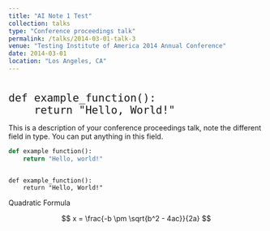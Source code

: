 ```yaml
---
title: "AI Note 1 Test"
collection: talks
type: "Conference proceedings talk"
permalink: /talks/2014-03-01-talk-3
venue: "Testing Institute of America 2014 Annual Conference"
date: 2014-03-01
location: "Los Angeles, CA"
---
```

<style>
.large-code {
    font-size: 1.5em; /* Adjust the size as needed */
}
</style>

<pre><code class="large-code">
def example_function():
    return "Hello, World!"
</code></pre>


This is a description of your conference proceedings talk, note the different field in type. You can put anything in this field.

```python
def example function():
    return "Hello, world!"
```

<pre style="font-size: 1.0em;"><code class="language-python">
def example_function():
    return "Hello, World!"
</code></pre>

Quadratic Formula

$$
x = \frac{-b \pm \sqrt{b^2 - 4ac}}{2a}
$$

